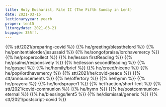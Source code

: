 ```yaml
---
title: Holy Eucharist, Rite II (The Fifth Sunday in Lent)
date: 2021-03-15
lectionaryyear: yearb
proper: lent5
liturgydate: 2021-03-21
bcppage: 355ff.
---
```

{{% stt/2021/preparing-covid %}}
{{% he/greeting/blessthelord %}}
{{% he/penitentialorder/jesussaid %}}
{{% he/songofpraise/lordhavemercy %}}
{{% he/propercollect %}}
{{% he/lesson firstReading %}}
{{% he/psalms/responsively %}}
{{% he/lesson secondReading %}}
{{% he/gospel %}}
{{% he/homily/brief %}}
{{% he/creed/nicene %}}
{{% he/pop/lordhavemercy %}}
{{% stt/2021/he/covid-peace %}}
{{% stt/announcements %}}
{{% he/offertory %}}
{{% he/hymn %}}
{{% he/prayera %}}
{{% he/lordsprayer1 %}}
{{% he/fraction/short-lent %}}
{{% stt/2021/covid-communion %}}
{{% he/hymn %}}
{{% he/postcommunion-eternal %}}
{{% he/blessings/lent5 %}}
{{% he/dismissal/generic %}}
{{% stt/2021/postscript-covid %}}
